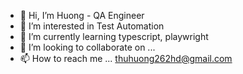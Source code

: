 - 👋 Hi, I’m Huong - QA Engineer
- 👀 I’m interested in Test Automation
- 🌱 I’m currently learning typescript, playwright
- 💞️ I’m looking to collaborate on ...
- 📫 How to reach me ... thuhuong262hd@gmail.com

<!---
thuhuong262hd/thuhuong262hd is a ✨ special ✨ repository because its `README.md` (this file) appears on your GitHub profile.
You can click the Preview link to take a look at your changes.
--->
